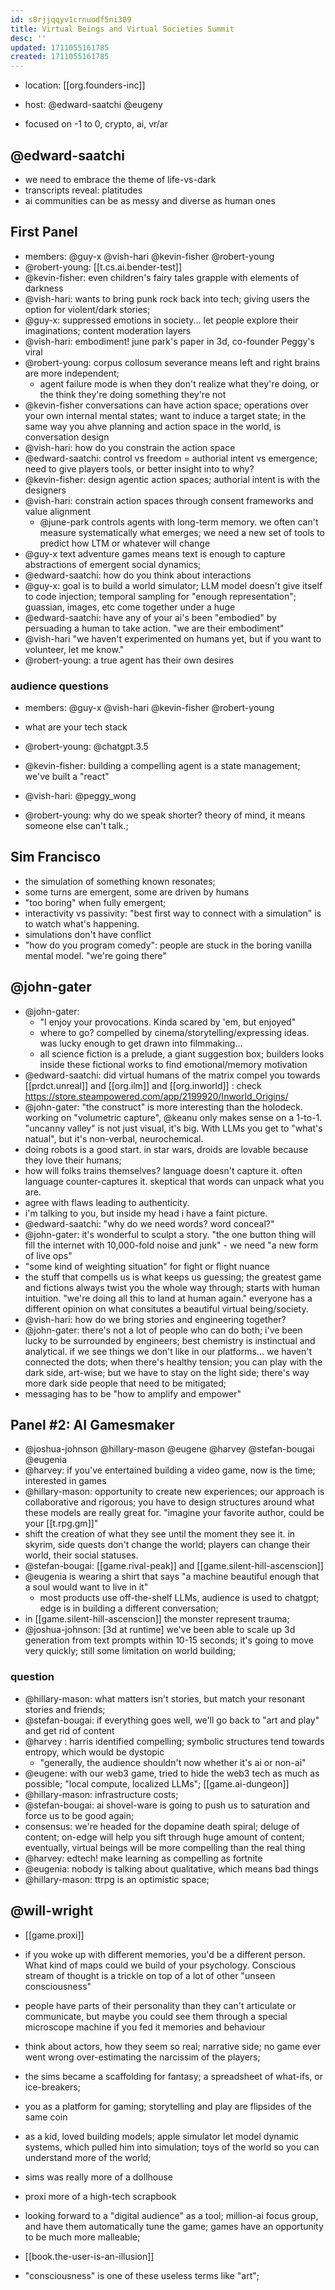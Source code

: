 ```yaml
---
id: s8rjjqqyv1crnuodf5ni309
title: Virtual Beings and Virtual Societies Summit
desc: ''
updated: 1711055161785
created: 1711055161785
---
```


- location: [[org.founders-inc]]
- host: @edward-saatchi @eugeny

- focused on -1 to 0, crypto, ai, vr/ar

## @edward-saatchi

- we need to embrace the theme of life-vs-dark
- transcripts reveal: platitudes
- ai communities can be as messy and diverse as human ones

## First Panel

- members: @guy-x @vish-hari @kevin-fisher @robert-young
- @robert-young: [[t.cs.ai.bender-test]]
- @kevin-fisher: even children's fairy tales grapple with elements of darkness
- @vish-hari: wants to bring punk rock back into tech;  giving users the option for violent/dark stories; 
- @guy-x: suppressed emotions in society... let people explore their imaginations; content moderation layers
- @vish-hari: embodiment! june park's paper in 3d, co-founder Peggy's viral 
- @robert-young: corpus collosum severance means left and right brains are more independent;
  - agent failure mode is when they don't realize what they're doing, or the think they're doing something they're not
- @kevin-fisher conversations can have action space; operations over your own internal mental states; want to induce a target state; in the same way you ahve planning and action space in the world, is conversation design
- @vish-hari: how do you constrain the action space
- @edward-saatchi: control vs freedom = authorial intent vs emergence; need to give players tools, or better insight into to why?
- @kevin-fisher: design agentic action spaces; authorial intent is with the designers
- @vish-hari: constrain action spaces through consent frameworks and value alignment
  - @june-park controls agents with long-term memory. we often can't measure systematically what emerges; we need a new set of tools to predict how LTM or whatever will change
- @guy-x text adventure games means text is enough to capture abstractions of emergent social dynamics; 
- @edward-saatchi: how do you think about interactions
- @guy-x: goal is to build a world simulator; LLM model doesn't give itself to code injection; temporal sampling for "enough representation"; guassian, images, etc come together under a huge
- @edward-saatchi: have any of your ai's been "embodied" by persuading a human to take action. "we are their embodiment"
- @vish-hari "we haven't experimented on humans yet, but if you want to volunteer, let me know."
- @robert-young: a true agent has their own desires

### audience questions
- members: @guy-x @vish-hari @kevin-fisher @robert-young

- what are your tech stack
- @robert-young: @chatgpt.3.5
- @kevin-fisher: building a compelling agent is a state management; we've built a "react" 
- @vish-hari: @peggy_wong
- @robert-young: why do we speak shorter? theory of mind, it means someone else can't talk.; 

## Sim Francisco

- the simulation of something known resonates; 
- some turns are emergent, some are driven by humans
- "too boring" when fully emergent; 
- interactivity vs passivity: "best first way to connect with a simulation" is to watch what's happening.
- simulations don't have conflict
- "how do you program comedy": people are stuck in the boring vanilla mental model. "we're going there"


## @john-gater

- @john-gater: 
  - "I enjoy your provocations. Kinda scared by 'em, but enjoyed"
  - where to go? compelled by cinema/storytelling/expressing ideas. was lucky enough to get drawn into filmmaking... 
  - all science fiction is a prelude, a giant suggestion box; builders looks inside these fictional works to find emotional/memory motivation
- @edward-saatchi:  did virtual humans of the matrix compel you towards [[prdct.unreal]] and [[org.ilm]] and [[org.inworld]] : check https://store.steampowered.com/app/2199920/Inworld_Origins/
- @john-gater: "the construct" is more interesting than the holodeck. working on "volumetric capture", @keanu only makes sense on a 1-to-1. "uncanny valley" is not just visual, it's big. With LLMs you get to "what's natual", but it's non-verbal, neurochemical. 
- doing robots is a good start. in star wars, droids are lovable because they love their humans; 
- how will folks trains themselves? language doesn't capture it. often language counter-captures it. skeptical that words can unpack what you are. 
- agree with flaws leading to authenticity. 
- i'm talking to you, but inside my head i have a faint picture. 
- @edward-saatchi: "why do we need words? word conceal?" 
- @john-gater: it's wonderful to sculpt a story. "the one button thing will fill the internet with 10,000-fold noise and junk" - we need "a new form of live ops"
- "some kind of weighting situation" for fight or flight nuance
- the stuff that compells us is what keeps us guessing; the greatest game and fictions always twist you the whole way through; starts with human intuition. "we're doing all this to land at human again." everyone has a different opinion on what consitutes a beautiful virtual being/society. 
- @vish-hari: how do we bring stories and engineering together?
- @john-gater: there's not a lot of people who can do both; i've been lucky to be surrounded by engineers; best chemistry is instinctual and analytical. if we see things we don't like in our platforms... we haven't connected the dots; when there's healthy tension; you can play with the dark side, art-wise; but we have to stay on the light side; there's way more dark side people that need to be mitigated; 
- messaging has to be "how to amplify and empower"

## Panel #2: AI Gamesmaker

- @joshua-johnson @hillary-mason @eugene @harvey @stefan-bougai @eugenia 
- @harvey: if you've entertained building a video game, now is the time; interested in games 
- @hillary-mason: opportunity to create new experiences; our approach is collaborative and rigorous; you have to design structures around what these models are really great for. "imagine your favorite author, could be your [[t.rpg.gm]]"
- shift the creation of what they see until the moment they see it. in skyrim, side quests don't change the world; players can change their world, their social statuses. 
- @stefan-bougai: [[game.rival-peak]] and [[game.silent-hill-ascenscion]]
- @eugenia is wearing a shirt that says "a machine beautiful enough that a soul would want to live in it"
  - most products use off-the-shelf LLMs, audience is used to chatgpt; edge is in building a different conversation; 
- in [[game.silent-hill-ascenscion]] the monster represent trauma; 
- @joshua-johnson: [3d at runtime] we've been able to scale up 3d generation from text prompts within 10-15 seconds; it's going to move very quickly; still some limitation on world building; 

### question

- @hillary-mason: what matters isn't stories, but match your resonant stories and friends; 
- @stefan-bougai: if everything goes well, we'll go back to "art and play" and get rid of content
- @harvey : harris identified compelling; symbolic structures tend towards entropy, which would be dystopic
  - "generally, the audience shouldn't now whether it's ai or non-ai"
- @eugene: with our web3 game, tried to hide the web3 tech as much as possible; "local compute, localized LLMs"; [[game.ai-dungeon]]
- @hillary-mason: infrastructure costs; 
- @stefan-bougai: ai shovel-ware is going to push us to saturation and force us to be good again; 
- consensus: we're headed for the dopamine death spiral; deluge of content; on-edge will help you sift through huge amount of content; eventually, virtual beings will be more compelling than the real thing
- @harvey: edtech! make learning as compelling as fortnite
- @eugenia: nobody is talking about qualitative, which means bad things
- @hillary-mason: ttrpg is an optimistic space; 

## @will-wright

- [[game.proxi]] 
- if you woke up with different memories, you'd be a different person. What kind of maps could we build of your psychology. Conscious stream of thought is a trickle on top of a lot of other "unseen consciousness"
- people have parts of their personality than they can't articulate or communicate, but maybe you could see them through a special microscope machine if you fed it memories and behaviour

- think about actors, how they seem so real; narrative side; no game ever went wrong over-estimating the narcissim of the players;
- the sims became a scaffolding for fantasy; a spreadsheet of what-ifs, or ice-breakers; 
- you as a platform for gaming; storytelling and play are flipsides of the same coin
- as a kid, loved building models; apple simulator let model dynamic systems, which pulled him into simulation; toys of the world so you can understand more of the world; 
- sims was really more of a dollhouse
- proxi more of a high-tech scrapbook
- looking forward to a "digital audience" as a tool; million-ai focus group, and have them automatically tune the game; games have an opportunity to be much more malleable; 

- [[book.the-user-is-an-illusion]]
- "consciousness" is one of these useless terms like "art"; 
